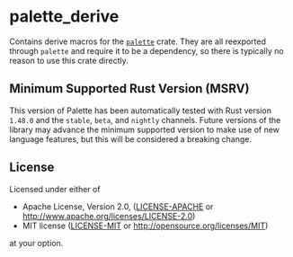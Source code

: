 # palette_derive

Contains derive macros for the [`palette`](https://crates.io/crates/palette/) crate. They are all reexported through `palette` and require it to be a dependency, so there is typically no reason to use this crate directly.

## Minimum Supported Rust Version (MSRV)

This version of Palette has been automatically tested with Rust version `1.48.0` and the `stable`, `beta`, and `nightly` channels. Future versions of the library may advance the minimum supported version to make use of new language features, but this will be considered a breaking change.

## License

Licensed under either of

* Apache License, Version 2.0, ([LICENSE-APACHE](LICENSE-APACHE) or <http://www.apache.org/licenses/LICENSE-2.0>)
* MIT license ([LICENSE-MIT](LICENSE-MIT) or <http://opensource.org/licenses/MIT>)

at your option.
